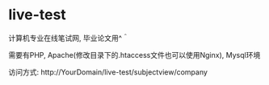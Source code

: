 # live-test
计算机专业在线笔试网, 毕业论文用^＾

需要有PHP, Apache(修改目录下的.htaccess文件也可以使用Nginx), Mysql环境

访问方式: http://YourDomain/live-test/subjectview/company
